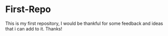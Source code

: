 # First-Repo
This is my first repository, I would be thankful for some feedback and ideas that i can add to it. Thanks!

